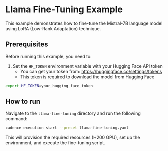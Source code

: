 # Llama Fine-Tuning Example

This example demonstrates how to fine-tune the Mistral-7B language model using LoRA (Low-Rank Adaptation) technique.

## Prerequisites

Before running this example, you need to:

1. Set the `HF_TOKEN` environment variable with your Hugging Face API token
   - You can get your token from: https://huggingface.co/settings/tokens
   - This token is required to download the model from Hugging Face

```bash
export HF_TOKEN=your_hugging_face_token
```

## How to run

Navigate to the `llama-fine-tuning` directory and run the following command:

```bash
cadence execution start --preset llama-fine-tuning.yaml
```

This will provision the required resources (H200 GPU), set up the environment, and execute the fine-tuning script.
